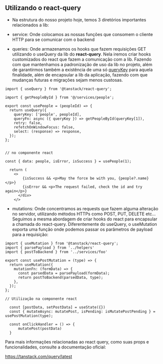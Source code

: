 ## Utilizando o react-query
- Na estrutura do nosso projeto hoje, temos 3 diretórios importantes relacionados a lib:

- service: Onde colocamos as nossas funções que consomem o cliente HTTP para se comunicar com o backend

- queries: Onde armazenamos os hooks que fazem requisições GET utilizando o useQuery da lib do <b>react-query</b>. Nela iremos criar hooks customizados do react que fazem a comunicação com a lib. Fazendo com que mantenhamos a padronização de uso da lib no projeto, além de garantirmos também a existência de uma só [queryKey](https://tanstack.com/query/latest/docs/framework/react/guides/query-keys) para aquela finalidade, além de encapsular a lib da aplicação, fazendo com que mudanças futuras e migrações sejam menos custosas.

```
import { useQuery } from '@tanstack/react-query';

import { getPeopleById } from '@/services/people';

export const usePeople = (peopleId) => {
  return useQuery({
    queryKey: ['people', peopleId],
    queryFn: async ({ queryKey }) => getPeopleById(queryKey[1]),
    retry: false,
    refetchOnWindowFocus: false,
    select: (response) => response,
  });
};


// no componente react

const { data: people, isError, isSuccess } = usePeople(1);

  return (
    <>
        {isSuccess && <p>May the force be with you, {people?.name} </p>}
        {isError && <p>The request failed, check the id and try again</p>}
      </div>
    </>

```

- mutations: Onde concentramos as requests que fazem alguma alteração no servidor, utilizando métodos HTTPs como POST, PUT, DELETE etc... Seguimos a mesma abordagem de criar hooks do react para encapsular a chamada do react-query. Diferentemente do useQuery, o useMutation exporta uma função onde podemos passar os parâmetros de payload para a requisição:

```
import { useMutation } from '@tanstack/react-query';
import { parsePayload } from '../helpers'
import { postToBackend } from '../services/foo'

export const usePostMutation = (type) => {
  return useMutation({
    mutationFn: (formData) => {
      const parsedData = parsePayload(formData);
      return postToBackend(parsedData, type);
    },
  });
};

// Utilização na componente react

  const [postData, setPostData] = useState({})
  const { mutateAsync: mutatePost, isPending: isMutatePostPending } = usePostMutation(type);
  
  const onClickHandler = () => {
      mutatePost(postData)
  }
```

Para mais informações relacionadas ao react query, como suas props e funcionalidades, consulte a documentação oficial:

https://tanstack.com/query/latest